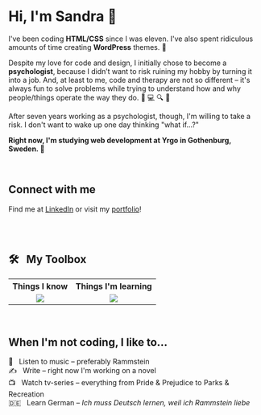 <h1 align="">Hi, I'm Sandra 👋</h1>
<p>I've been coding <b>HTML/CSS</b> since I was eleven. I've also spent ridiculous amounts of time creating <b>WordPress</b> themes. 🎨</p>
<p>Despite my love for code and design, I initially chose to become a <b>psychologist</b>, because I didn’t want to risk ruining my hobby by turning it into a job. And, at least to me, code and therapy are not so different – it's always fun to solve problems while trying to understand how and why people/things operate the way they do. 🧠 💻 🔍 🤔</p>
<p>After seven years working as a psychologist, though, I'm willing to take a risk. I don't want to wake up one day thinking "what if...?"</p>
<p><b>Right now, I'm studying web development at Yrgo in Gothenburg, Sweden. 🍎</b></p>
<br />
<h2>Connect with me</h2>
<p>Find me at <a href="https://www.linkedin.com/in/sanlof">LinkedIn</a> or visit my <a href="https://sanlof.se">portfolio</a>!</p>
<br />
<br />
<h2>🛠️ &nbsp; My Toolbox</h2>
<table>
  <tr>
    <th>Things I know</th>
    <th>Things I'm learning</th>
  </tr>
  <tr align="center">
    <td>
      <img src="https://skill-icons-v2.vercel.app/api/icons?i=html,css,wordpress,photoshop" />
    </td>
    <td><img src="https://skill-icons-v2.vercel.app/api/icons?i=javascript,php,node,sqlite,mysql,nodejs,composer,laravel,c,mongodb,figma&theme=dark" /></td>
  </tr>
</table>
<br />
<h2>When I'm not coding, I like to...</h2>

:metal: &nbsp; Listen to music – preferably Rammstein<br />
✍️ &nbsp; Write – right now I'm working on a novel<br />
📺 &nbsp; Watch tv-series – everything from Pride & Prejudice to Parks & Recreation<br />
🇩🇪 &nbsp; Learn German – *Ich muss Deutsch lernen, weil ich Rammstein liebe*
